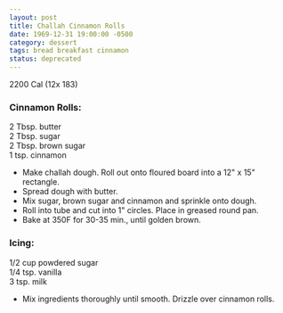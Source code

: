 ```yaml
---
layout: post
title: Challah Cinnamon Rolls
date: 1969-12-31 19:00:00 -0500
category: dessert
tags: bread breakfast cinnamon
status: deprecated
---
```

2200 Cal (12x 183)

### Cinnamon Rolls:
2 Tbsp. butter  
2 Tbsp. sugar  
2 Tbsp. brown sugar  
1 tsp. cinnamon  

* Make challah dough.  Roll out onto floured board into a 12" x 15" rectangle.
* Spread dough with butter.
* Mix sugar, brown sugar and cinnamon and sprinkle onto dough.
* Roll into tube and cut into 1" circles.  Place in greased round pan.
* Bake at 350F for 30-35 min., until golden brown.

### Icing:

1/2 cup powdered sugar  
1/4 tsp. vanilla  
3 tsp. milk  

* Mix ingredients thoroughly until smooth.  Drizzle over cinnamon rolls.
